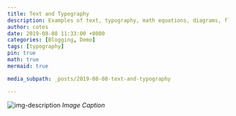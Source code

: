 ```yaml
---
title: Text and Typography
description: Examples of text, typography, math equations, diagrams, flowcharts, pictures, videos, and more.
author: cotes
date: 2019-08-08 11:33:00 +0800
categories: [Blogging, Demo]
tags: [typography]
pin: true
math: true
mermaid: true

media_subpath: _posts/2019-08-08-text-and-typography

---
```

![img-description](P1098220.avif)
_Image Caption_

